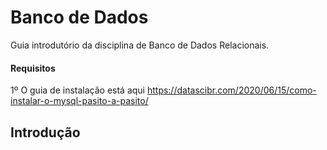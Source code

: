 # Banco de Dados
Guia introdutório da disciplina de Banco de Dados Relacionais. 
#### Requisitos
1º O guia de instalação está aqui https://datascibr.com/2020/06/15/como-instalar-o-mysql-pasito-a-pasito/

## Introdução
